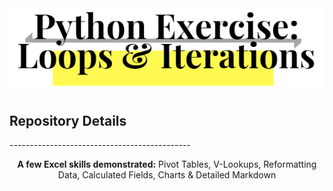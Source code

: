 <div align="center">
<img src="https://github.com/JosefinaAureaAmaro/00_Python_Beginner/blob/master/images/github_repo_header_img.PNG">
</div>
<h2> Repository Details </h2>
---------------------------------------------
<div align="center">
  <p><b>A few Excel skills demonstrated:</b> Pivot Tables, V-Lookups, Reformatting Data, Calculated Fields, Charts & Detailed Markdown </p>
</div>

